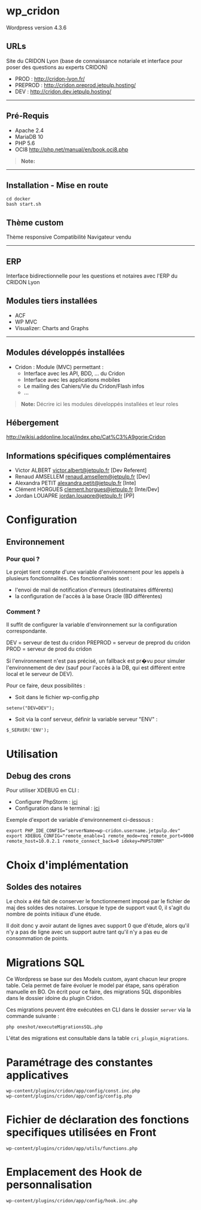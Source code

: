 wp_cridon
===================

Wordpress version 4.3.6

URLs
-------------

Site du CRIDON Lyon (base de connaissance notariale et interface pour poser des questions au experts CRIDON)

* PROD : http://cridon-lyon.fr/
* PREPROD : http://cridon.preprod.jetpulp.hosting/
* DEV : http://cridon.dev.jetpulp.hosting/

----------

Pré-Requis
-------------

- Apache 2.4 
- MariaDB 10
- PHP 5.6
- OCI8 http://php.net/manual/en/book.oci8.php

> **Note:**

----------

<i class="fa fa-cog"></i>Installation - Mise en route
-------------

```
cd docker
bash start.sh
```

<i class="fa fa-picture"></i>Thème custom
-------------

Thème responsive
Compatibilité Navigateur vendu

----------

<i class="fa fa-exchange"></i>ERP
-------------

Interface bidirectionnelle pour les questions et notaires avec l'ERP du CRIDON Lyon

<i class="fa fa-cog"></i>Modules tiers installées
-------------

* ACF
* WP MVC
* Visualizer: Charts and Graphs

----------

<i class="fa fa-cog"></i>Modules développés installées
-------------

* Cridon : Module (MVC) permettant : 
    - Interface avec les API, BDD, ... du Cridon 
    - Interface avec les applications mobiles
    - Le mailing des Cahiers/Vie du Cridon/Flash infos
    - ...

> **Note:**
> Décrire ici  les modules développés installées et leur roles

<i class="fa fa-server"></i>Hébergement
-------------

http://wikisi.addonline.local/index.php/Cat%C3%A9gorie:Cridon

<i class="fa fa-help"></i>Informations spécifiques complémentaires
--------------

* Victor ALBERT victor.albert@jetpulp.fr [Dev Referent]
* Renaud AMSELLEM renaud.amsellem@jetpulp.fr [Dev]
* Alexandra PETIT alexandra.petit@jetpulp.fr [Inte]
* Clément HORGUES clement.horgues@jetpulp.fr [Inte/Dev]
* Jordan LOUAPRE jordan.louapre@jetpulp.fr [PP]


# Configuration

## Environnement

### Pour quoi ?

Le projet tient compte d'une variable d'environnement pour les appels à plusieurs fonctionnalités.
Ces fonctionnalités sont :
* l'envoi de mail de notification d'erreurs (destinataires différents)
* la configuration de l'accès à la base Oracle (BD différentes)

### Comment ?

Il suffit de configurer la variable d'environnement sur la configuration correspondante.

DEV = serveur de test du cridon
PREPROD = serveur de preprod du cridon
PROD = serveur de prod du cridon

Si l'environnement n'est pas précisé, un fallback est pr�vu pour simuler l'environnement de dev (sauf pour l'accès à la DB, qui est différent entre local et le serveur de DEV).

Pour ce faire, deux possibilités :
* Soit dans le fichier wp-config.php
```
setenv("DEV=DEV");
```
* Soit via la conf serveur, définir la variable serveur "ENV" :
```
$_SERVER('ENV');
```

# Utilisation

## Debug des crons

Pour utiliser XDEBUG en CLI :

* Configurer PhpStorm : [ici](https://confluence.jetbrains.com/display/PhpStorm/Debugging+PHP+CLI+scripts+with+PhpStorm)
* Configuration dans le terminal : [ici](http://code-chronicle.blogspot.fr/2014/07/web-and-cli-debugging-with-phpstorm.html)

Exemple d'export de variable d'environnement ci-dessous :


```
export PHP_IDE_CONFIG="serverName=wp-cridon.username.jetpulp.dev"
export XDEBUG_CONFIG="remote_enable=1 remote_mode=req remote_port=9000 remote_host=10.0.2.1 remote_connect_back=0 idekey=PHPSTORM"
```

# Choix d'implémentation

## Soldes des notaires

Le choix a été fait de conserver le fonctionnement imposé par le fichier de maj des soldes des notaires.
Lorsque le type de support vaut 0, il s'agit du nombre de points initiaux d'une étude.

Il doit donc y avoir autant de lignes avec support 0 que d'étude,
alors qu'il n'y a pas de ligne avec un support autre tant qu'il n'y a pas eu de consommation de points.

# Migrations SQL

Ce Wordpress se base sur des Models custom, ayant chacun leur propre table. Cela permet de faire évoluer le model par étape, sans opération manuelle en BO.
On écrit pour ce faire, des migrations SQL disponibles dans le dossier idoine du plugin Cridon.

Ces migrations peuvent être exécutées en CLI dans le dossier `server` via la commande suivante :
````
php oneshot/executeMigrationsSQL.php
````

L'état des migrations est consultable dans la table `cri_plugin_migrations`.

# Paramétrage des constantes applicatives
```
wp-content/plugins/cridon/app/config/const.inc.php
wp-content/plugins/cridon/app/config/config.php
```

# Fichier de déclaration des fonctions specifiques utilisées en Front 
```
wp-content/plugins/cridon/app/utils/functions.php
```

# Emplacement des Hook de personnalisation
```
wp-content/plugins/cridon/app/config/hook.inc.php
```